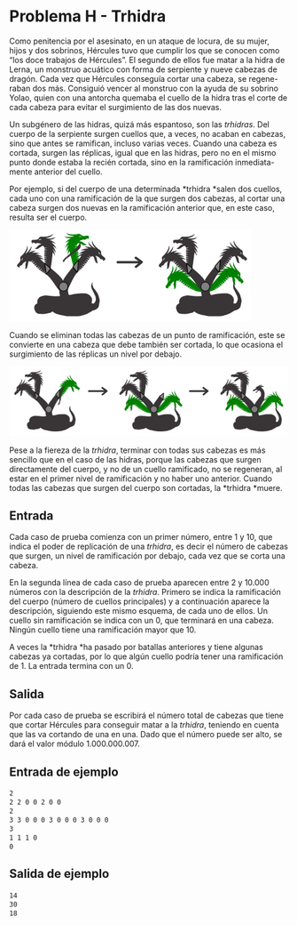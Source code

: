 # Problema H - Trhidra

Como penitencia por el asesinato, en un ataque de locura, de su mujer,
hijos y dos sobrinos, Hércules tuvo que cumplir los que se conocen como
“los doce trabajos de Hércules”. El segundo de ellos fue matar a la hidra
de Lerna, un monstruo acuático con forma de serpiente y nueve cabezas
de dragón. Cada vez que Hércules conseguía cortar una cabeza, se regene-
raban dos más. Consiguió vencer al monstruo con la ayuda de su sobrino
Yolao, quien con una antorcha quemaba el cuello de la hidra tras el corte
de cada cabeza para evitar el surgimiento de las dos nuevas.

Un subgénero de las hidras, quizá más espantoso, son las *trhidras*. Del
cuerpo de la serpiente surgen cuellos que, a veces, no acaban en cabezas,
sino que antes se ramifican, incluso varias veces. Cuando una cabeza es
cortada, surgen las réplicas, igual que en las hidras, pero no en el mismo
punto donde estaba la recién cortada, sino en la ramificación inmediata-
mente anterior del cuello.

Por ejemplo, si del cuerpo de una determinada *trhidra *salen dos cuellos,
cada uno con una ramificación de la que surgen dos cabezas, al cortar una
cabeza surgen dos nuevas en la ramificación anterior que, en este caso,
resulta ser el cuerpo.

![Efecto de cortar una cabeza a la trhidra](images/corte1.png)

Cuando se eliminan todas las cabezas de un punto de ramificación, este se
convierte en una cabeza que debe también ser cortada, lo que ocasiona el
surgimiento de las réplicas un nivel por debajo.

![Muñón se transforma en cabeza](images/corte2.png)

Pese a la fiereza de la *trhidra*, terminar con todas sus cabezas es más sencillo
que en el caso de las hidras, porque las cabezas que surgen directamente del
cuerpo, y no de un cuello ramificado, no se regeneran, al estar en el primer
nivel de ramificación y no haber uno anterior. Cuando todas las cabezas que
surgen del cuerpo son cortadas, la *trhidra *muere.

## Entrada
Cada caso de prueba comienza con un primer número, entre 1 y 10, que indica el
poder de replicación de una *trhidra*, es decir el número de cabezas que surgen,
un nivel de ramificación por debajo, cada vez que se corta una cabeza.

En la segunda línea de cada caso de prueba aparecen entre 2 y 10.000 números
con la descripción de la *trhidra*. Primero se indica la ramificación del cuerpo
(número de cuellos principales) y a continuación aparece la descripción,
siguiendo este mismo esquema, de cada uno de ellos. Un cuello sin ramificación
se indica con un 0, que terminará en una cabeza. Ningún cuello tiene una
ramificación mayor que 10.

A veces la *trhidra *ha pasado por batallas anteriores y tiene algunas cabezas ya
cortadas, por lo que algún cuello podría tener una ramificación de 1.  La
entrada termina con un 0.

## Salida
Por cada caso de prueba se escribirá el número total de cabezas que tiene que
cortar Hércules para conseguir matar a la *trhidra*, teniendo en cuenta que las
va cortando de una en una. Dado que el número puede ser alto, se dará el valor
módulo $1.000.000.007$.

## Entrada de ejemplo
```
2
2 2 0 0 2 0 0
2
3 3 0 0 0 3 0 0 0 3 0 0 0
3
1 1 1 0
0
```

## Salida de ejemplo
```
14
30
18
```
